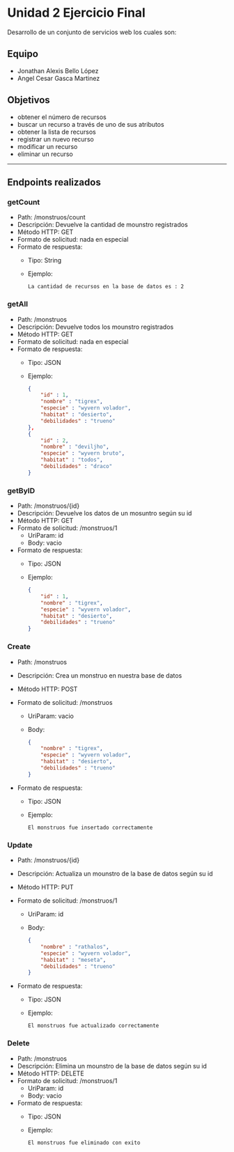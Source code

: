 # Unidad 2 Ejercicio Final

Desarrollo de un conjunto de servicios web los cuales son:

## Equipo

- Jonathan Alexis Bello López
- Angel Cesar Gasca Martinez

## Objetivos

- obtener el número de recursos
- buscar un recurso a través de uno de sus atributos
- obtener la lista de recursos
- registrar un nuevo recurso
- modificar un recurso
- eliminar un recurso

---

## Endpoints realizados

### getCount

- Path: /monstruos/count
- Descripción: Devuelve la cantidad de mounstro registrados
- Método HTTP: GET
- Formato de solicitud: nada en especial
- Formato de respuesta:
  - Tipo: String
  - Ejemplo:

    ```string
    La cantidad de recursos en la base de datos es : 2
    ```

### getAll

- Path: /monstruos
- Descripción: Devuelve todos los mounstro registrados
- Método HTTP: GET
- Formato de solicitud: nada en especial
- Formato de respuesta:
  - Tipo: JSON
  - Ejemplo:

    ```json
    {
        "id" : 1,
        "nombre" : "tigrex",
        "especie" : "wyvern volador",
        "habitat" : "desierto",
        "debilidades" : "trueno"
    },
    {
        "id" : 2,
        "nombre" : "deviljho",
        "especie" : "wyvern bruto",
        "habitat" : "todos",
        "debilidades" : "draco"
    }
    ```

### getByID

- Path: /monstruos/{id}
- Descripción: Devuelve los datos de un mosuntro según su id
- Método HTTP: GET
- Formato de solicitud: /monstruos/1
  - UriParam: id
  - Body: vacio
- Formato de respuesta:
  - Tipo: JSON
  - Ejemplo:

    ```json
    {
        "id" : 1,
        "nombre" : "tigrex",
        "especie" : "wyvern volador",
        "habitat" : "desierto",
        "debilidades" : "trueno"
    }
    ```

### Create

- Path: /monstruos
- Descripción: Crea un monstruo en nuestra base de datos
- Método HTTP: POST
- Formato de solicitud: /monstruos
  - UriParam: vacio
  - Body:

    ```json
    {
        "nombre" : "tigrex",
        "especie" : "wyvern volador",
        "habitat" : "desierto",
        "debilidades" : "trueno"
    }
    ```

- Formato de respuesta:
  - Tipo: JSON
  - Ejemplo:

    ```string
    El monstruos fue insertado correctamente
    ```

### Update

- Path: /monstruos/{id}
- Descripción: Actualiza un mounstro de la base de datos según su id
- Método HTTP: PUT
- Formato de solicitud: /monstruos/1
  - UriParam: id
  - Body:

    ```json
    {
        "nombre" : "rathalos",
        "especie" : "wyvern volador",
        "habitat" : "meseta",
        "debilidades" : "trueno"
    }
    ```

- Formato de respuesta:
  - Tipo: JSON
  - Ejemplo:

    ```string
    El monstruos fue actualizado correctamente
    ```

### Delete

- Path: /monstruos
- Descripción: Elimina un mounstro de la base de datos según su id
- Método HTTP: DELETE
- Formato de solicitud: /monstruos/1
  - UriParam: id
  - Body: vacio
- Formato de respuesta:
  - Tipo: JSON
  - Ejemplo:

    ```string
    El monstruos fue eliminado con exito
    ```
